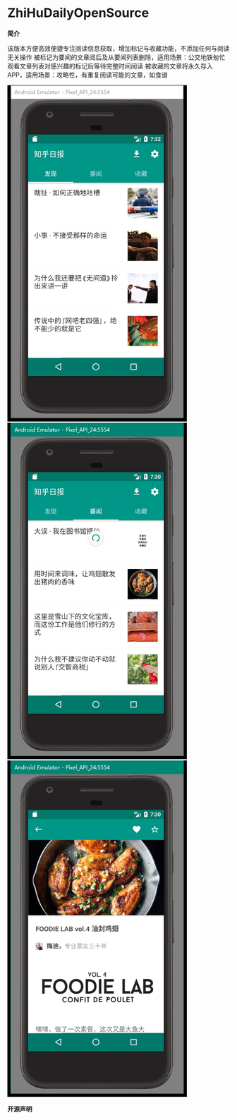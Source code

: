 # ZhiHuDailyOpenSource
**简介**

该版本方便高效便捷专注阅读信息获取，增加标记与收藏功能，不添加任何与阅读无关操作
被标记为要闻的文章阅后及从要闻列表删除，适用场景：公交地铁匆忙观看文章列表对感兴趣的标记后等待完整时间阅读
被收藏的文章将永久存入APP，适用场景：攻略性，有重复阅读可能的文章，如食谱

![Alt text](https://raw.githubusercontent.com/WongChen1992/ZhiHuDailyOpenSource/master/readmeImg/1.png)
![Alt text](https://raw.githubusercontent.com/WongChen1992/ZhiHuDailyOpenSource/master/readmeImg/2.png)
![Alt text](https://raw.githubusercontent.com/WongChen1992/ZhiHuDailyOpenSource/master/readmeImg/3.png)

**开源声明**
